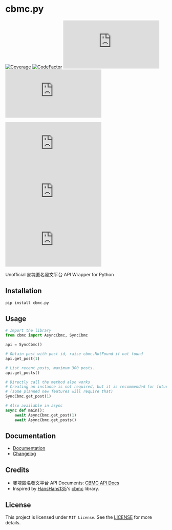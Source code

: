 # cbmc.py

<!-- Add a badge here -->

[![Coverage](https://img.shields.io/badge/Coverage-100%25-brightgreen)](https://pypi.org/project/cbmc.py/)
[![CodeFactor](https://www.codefactor.io/repository/github/itsrqtl/cbmc.py/badge)](https://www.codefactor.io/repository/github/itsrqtl/cbmc.py)
![GitHub issues](https://img.shields.io/github/issues/itsrqtl/cbmc.py)
![GitHub pull requests](https://img.shields.io/github/issues-pr/itsrqtl/cbmc.py)

[![PyPI](https://img.shields.io/pypi/v/cbmc.py)](https://pypi.org/project/cbmc.py/)
[![PyPI - License](https://img.shields.io/pypi/l/cbmc.py)](https://pypi.org/project/cbmc.py/)
[![PyPI - Downloads](https://img.shields.io/pypi/dm/cbmc.py)](https://pypi.org/project/cbmc.py/)

Unofficial 麥塊匿名發文平台 API Wrapper for Python

## Installation

```sh
pip install cbmc.py
```

## Usage

```py
# Import the library
from cbmc import AsyncCbmc, SyncCbmc

api = SyncCbmc()

# Obtain post with post id, raise cbmc.NotFound if not found
api.get_post(1)

# List recent posts, maximum 300 posts.
api.get_posts()

# Directly call the method also works
# Creating an instance is not required, but it is recommended for future updates.
# (some planned new features will require that)
SyncCbmc.get_post(1)

# Also available in async
async def main():
    await AsyncCbmc.get_post(1)
    await AsyncCbmc.get_posts()
```

## Documentation

* [Documentation](docs/DOCS.md)
* [Changelog](CHANGELOG.md)

## Credits

* 麥塊匿名發文平台 API Documents: [CBMC API Docs](https://api.cbmc.club/docs/)
* Inspired by [HansHans135](https://github.com/hanshans135)'s [cbmc](https://github.com/HansHans135/cbmc) library.

## License

This project is licensed under `MIT License`. See the [LICENSE](LICENSE) for more details.
